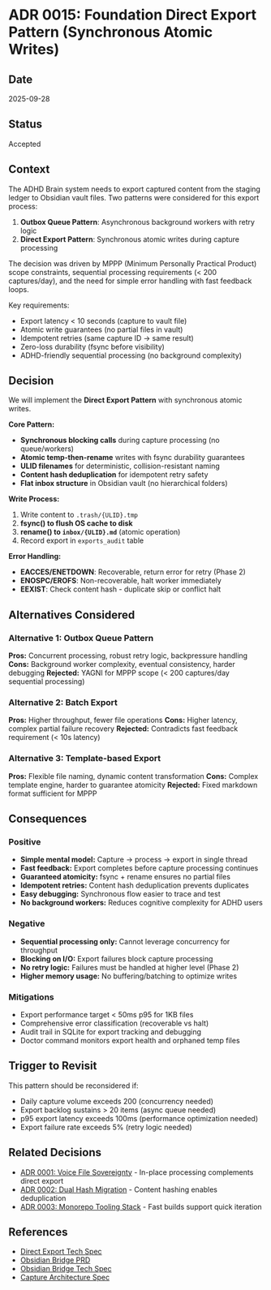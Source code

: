 # ADR 0015: Foundation Direct Export Pattern (Synchronous Atomic Writes)

## Date
2025-09-28

## Status
Accepted

## Context

The ADHD Brain system needs to export captured content from the staging ledger to Obsidian vault files. Two patterns were considered for this export process:

1. **Outbox Queue Pattern**: Asynchronous background workers with retry logic
2. **Direct Export Pattern**: Synchronous atomic writes during capture processing

The decision was driven by MPPP (Minimum Personally Practical Product) scope constraints, sequential processing requirements (< 200 captures/day), and the need for simple error handling with fast feedback loops.

Key requirements:
- Export latency < 10 seconds (capture to vault file)
- Atomic write guarantees (no partial files in vault)
- Idempotent retries (same capture ID → same result)
- Zero-loss durability (fsync before visibility)
- ADHD-friendly sequential processing (no background complexity)

## Decision

We will implement the **Direct Export Pattern** with synchronous atomic writes.

**Core Pattern:**
- **Synchronous blocking calls** during capture processing (no queue/workers)
- **Atomic temp-then-rename** writes with fsync durability guarantees
- **ULID filenames** for deterministic, collision-resistant naming
- **Content hash deduplication** for idempotent retry safety
- **Flat inbox structure** in Obsidian vault (no hierarchical folders)

**Write Process:**
1. Write content to `.trash/{ULID}.tmp`
2. **fsync() to flush OS cache to disk**
3. **rename() to `inbox/{ULID}.md`** (atomic operation)
4. Record export in `exports_audit` table

**Error Handling:**
- **EACCES/ENETDOWN**: Recoverable, return error for retry (Phase 2)
- **ENOSPC/EROFS**: Non-recoverable, halt worker immediately
- **EEXIST**: Check content hash - duplicate skip or conflict halt

## Alternatives Considered

### Alternative 1: Outbox Queue Pattern
**Pros:** Concurrent processing, robust retry logic, backpressure handling
**Cons:** Background worker complexity, eventual consistency, harder debugging
**Rejected:** YAGNI for MPPP scope (< 200 captures/day sequential processing)

### Alternative 2: Batch Export
**Pros:** Higher throughput, fewer file operations
**Cons:** Higher latency, complex partial failure recovery
**Rejected:** Contradicts fast feedback requirement (< 10s latency)

### Alternative 3: Template-based Export
**Pros:** Flexible file naming, dynamic content transformation
**Cons:** Complex template engine, harder to guarantee atomicity
**Rejected:** Fixed markdown format sufficient for MPPP

## Consequences

### Positive
- **Simple mental model:** Capture → process → export in single thread
- **Fast feedback:** Export completes before capture processing continues
- **Guaranteed atomicity:** fsync + rename ensures no partial files
- **Idempotent retries:** Content hash deduplication prevents duplicates
- **Easy debugging:** Synchronous flow easier to trace and test
- **No background workers:** Reduces cognitive complexity for ADHD users

### Negative
- **Sequential processing only:** Cannot leverage concurrency for throughput
- **Blocking on I/O:** Export failures block capture processing
- **No retry logic:** Failures must be handled at higher level (Phase 2)
- **Higher memory usage:** No buffering/batching to optimize writes

### Mitigations
- Export performance target < 50ms p95 for 1KB files
- Comprehensive error classification (recoverable vs halt)
- Audit trail in SQLite for export tracking and debugging
- Doctor command monitors export health and orphaned temp files

## Trigger to Revisit

This pattern should be reconsidered if:
- Daily capture volume exceeds 200 (concurrency needed)
- Export backlog sustains > 20 items (async queue needed)
- p95 export latency exceeds 100ms (performance optimization needed)
- Export failure rate exceeds 5% (retry logic needed)

## Related Decisions
- [ADR 0001: Voice File Sovereignty](./0001-voice-file-sovereignty.md) - In-place processing complements direct export
- [ADR 0002: Dual Hash Migration](./0002-dual-hash-migration.md) - Content hashing enables deduplication
- [ADR 0003: Monorepo Tooling Stack](./0003-monorepo-tooling-stack.md) - Fast builds support quick iteration

## References
- [Direct Export Tech Spec](/Users/nathanvale/code/adhd-brain/docs/cross-cutting/spec-direct-export-tech.md)
- [Obsidian Bridge PRD](/Users/nathanvale/code/adhd-brain/docs/features/obsidian-bridge/prd-obsidian.md)
- [Obsidian Bridge Tech Spec](/Users/nathanvale/code/adhd-brain/docs/features/obsidian-bridge/spec-obsidian-tech.md)
- [Capture Architecture Spec](/Users/nathanvale/code/adhd-brain/docs/features/capture/spec-capture-arch.md)